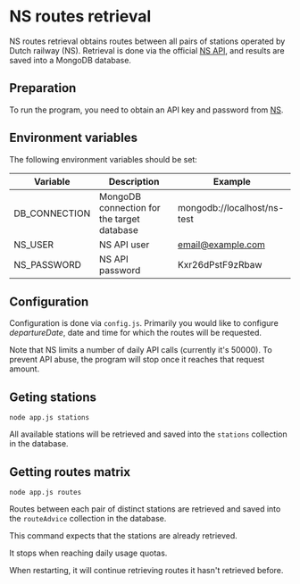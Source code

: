 # NS routes retrieval

NS routes retrieval obtains routes between all pairs of stations operated by Dutch railway (NS). Retrieval is done via the official [NS API](https://www.ns.nl/en/travel-information/ns-api), and results are saved into a MongoDB database.

## Preparation
To run the program, you need to obtain an API key and password from [NS](https://www.ns.nl/ews-aanvraagformulier/).

## Environment variables
The following environment variables should be set:

|Variable|Description|Example|
|--------|-----------|-------|
|DB_CONNECTION|MongoDB connection for the target database|mongodb://localhost/ns-test|
|NS_USER|NS API user|email@example.com|
|NS_PASSWORD|NS API password|Kxr26dPstF9zRbaw|
## Configuration
Configuration is done via `config.js`.
Primarily you would like to configure *departureDate*, date and time for which the routes will be requested.

Note that NS limits a number of daily API calls (currently it's 50000). To prevent API abuse, the program will stop once it reaches that request amount.

## Geting stations
```
node app.js stations
```
All available stations will be retrieved and saved into the `stations` collection in the database.

## Getting routes matrix
```
node app.js routes
```
Routes between each pair of distinct stations are retrieved and saved into the `routeAdvice` collection in the database.

This command expects that the stations are already retrieved.

It stops when reaching daily usage quotas.

When restarting, it will continue retrieving routes it hasn't retrieved before.